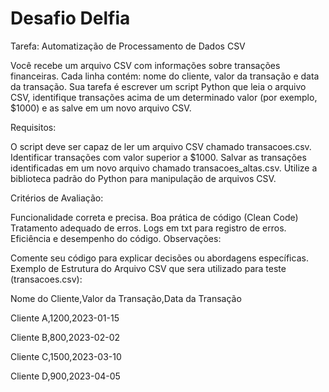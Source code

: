 # Desafio Delfia
Tarefa: Automatização de Processamento de Dados CSV

Você recebe um arquivo CSV com informações sobre transações financeiras. Cada linha contém: nome do cliente, valor da transação e data da transação. 
Sua tarefa é escrever um script Python que leia o arquivo CSV, identifique transações acima de um determinado valor (por exemplo, $1000) e as salve em um novo arquivo CSV.

Requisitos:

O script deve ser capaz de ler um arquivo CSV chamado transacoes.csv.
Identificar transações com valor superior a $1000.
Salvar as transações identificadas em um novo arquivo chamado transacoes_altas.csv.
Utilize a biblioteca padrão do Python para manipulação de arquivos CSV.

Critérios de Avaliação:

Funcionalidade correta e precisa.
Boa prática de código (Clean Code)
Tratamento adequado de erros.
                Logs em txt para registro de erros.
Eficiência e desempenho do código.
Observações:

Comente seu código para explicar decisões ou abordagens específicas.
Exemplo de Estrutura do Arquivo CSV que sera utilizado para teste (transacoes.csv):

Nome do Cliente,Valor da Transação,Data da Transação

Cliente A,1200,2023-01-15

Cliente B,800,2023-02-02

Cliente C,1500,2023-03-10

Cliente D,900,2023-04-05
